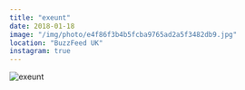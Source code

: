 ```yaml
---
title: "exeunt"
date: 2018-01-18
image: "/img/photo/e4f86f3b4b5fcba9765ad2a5f3482db9.jpg"
location: "BuzzFeed UK"
instagram: true
---
```


![exeunt](/img/photo/e4f86f3b4b5fcba9765ad2a5f3482db9.jpg)
